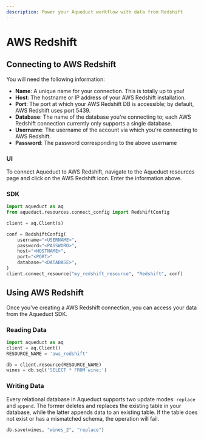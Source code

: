 ```yaml
---
description: Power your Aqueduct workflow with data from Redshift
---
```


# AWS Redshift

## Connecting to AWS Redshift

You will need the following information:

* **Name**: A unique name for your connection. This is totally up to you!
* **Host**: The hostname or IP address of your AWS Redshift installation.
* **Port**: The port at which your AWS Redshift DB is accessible; by default, AWS Redshift uses port 5439.
* **Database**: The name of the database you're connecting to; each AWS Redshift connection currently only supports a single database.
* **Username**: The username of the account via which you're connecting to AWS Redshift.
* **Password**: The password corresponding to the above username

### UI

To connect Aqueduct to AWS Redshift, navigate to the Aqueduct resources page and click on the AWS Redshift icon. Enter the information above.

### SDK

```python
import aqueduct as aq
from aqueduct.resources.connect_config import RedshiftConfig

client = aq.Client(s)

conf = RedshiftConfig(
    username="<USERNAME>",
    password="<PASSWORD>",
    host="<HOSTNAME>",
    port="<PORT>"
    database="<DATABASE>",
)
client.connect_resource("my_redshift_resource", "Redshift", conf)
```

## Using AWS Redshift

Once you've creating a AWS Redshift connection, you can access your data from the Aqueduct SDK.

### Reading Data

```python
import aqueduct as aq
client = aq.Client()
RESOURCE_NAME = 'aws_redshift'

db = client.resource(RESOURCE_NAME)
wines = db.sql('SELECT * FROM wine;')
```

### Writing Data

Every relational database in Aqueduct supports two update modes: `replace` and `append`. The former deletes and replaces the existing table in your database, while the latter appends data to an existing table. If the table does not exist or has a mismatched schema, the operation will fail.

```python
db.save(wines, "wines_2", "replace")
```

